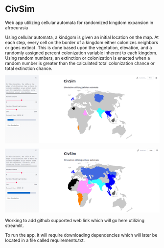 # CivSim
Web app utilizing cellular automata for randomized kingdom expansion in afroeurasia

Using cellular automata, a kindgom is given an initial location on the map. At each step, every cell on the border of a kingdom either colonizes neighbors or goes extinct. 
This is done based upon the vegetation, elevation, and a randomly assigned percent colonization variable inherent to each kingdom. Using random numbers, an extinction or 
colonization is enacted when a random number is greater than the calculated total colonization chance or total extinction chance.


![alt text](https://github.com/jakeT-wagner/CivSim/blob/master/img1.png?raw=true)


![alt text](https://github.com/jakeT-wagner/CivSim/blob/master/img2.png?raw=true)


Working to add github supported web link which will go here <url> utilizing streamlit. 

To run the app, it will require downloading dependencies which will later be located in a file called requirements.txt.
